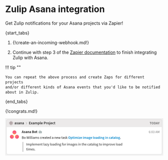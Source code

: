 # Zulip Asana integration

Get Zulip notifications for your Asana projects via Zapier!

{start_tabs}

1. {!create-an-incoming-webhook.md!}

1. Continue with step 3 of the [Zapier documentation][1] to finish
   integrating Zulip with Asana.

!!! tip ""

    You can repeat the above process and create Zaps for different projects
    and/or different kinds of Asana events that you'd like to be notified
    about in Zulip.

{end_tabs}

{!congrats.md!}

![](/static/images/integrations/asana/001.png)

[1]: ./zapier
